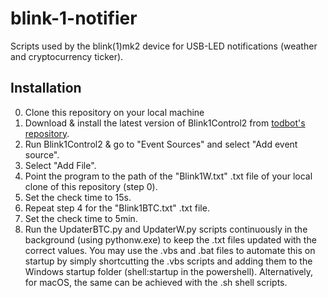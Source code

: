 # blink-1-notifier
Scripts used by the blink(1)mk2 device for USB-LED notifications (weather and cryptocurrency ticker).

## Installation
0. Clone this repository on your local machine
1. Download & install the latest version of Blink1Control2 from [todbot's repository](https://github.com/todbot/blink1).
2. Run Blink1Control2 & go to "Event Sources" and select "Add event source".
3. Select "Add File".
4. Point the program to the path of the "Blink1W.txt" .txt file of your local clone of this repository (step 0).
5. Set the check time to 15s.
6. Repeat step 4 for the "Blink1BTC.txt" .txt file.
7. Set the check time to 5min.
8. Run the UpdaterBTC.py and UpdaterW.py scripts continuously in the background (using pythonw.exe) to keep the .txt files updated with the correct values. You may use the .vbs and .bat files to automate this on startup by simply shortcutting the .vbs scripts and adding them to the Windows startup folder (shell:startup in the powershell). Alternatively, for macOS, the same can be achieved with the .sh shell scripts. 
